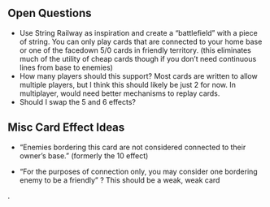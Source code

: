 ## Open Questions
* Use String Railway as inspiration and create a “battlefield” with a piece of string. You can only play cards that are connected to your home base or one of the facedown 5/0 cards in friendly territory. (this eliminates much of the utility of cheap cards though if you don’t need continuous lines from base to enemies)
* How many players should this support? Most cards are written to allow multiple players, but I think this should likely be just 2 for now. In multiplayer, would need better mechanisms to replay cards.
* Should I swap the 5 and 6 effects?

## Misc Card Effect Ideas
* “Enemies bordering this card are not considered connected to their owner’s base.” (formerly the 10 effect) 

* “For the purposes of connection only, you may consider one bordering enemy to be a friendly” ? This should be a weak, weak card

.